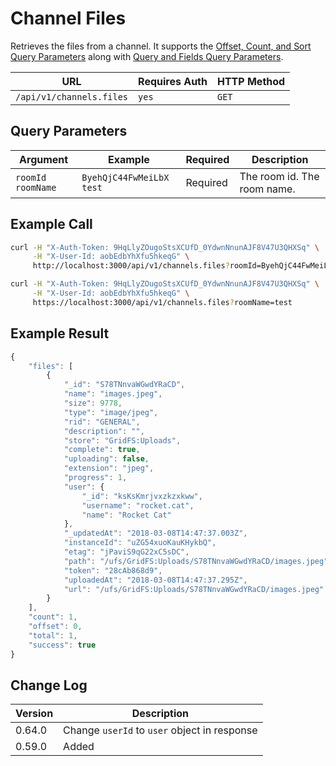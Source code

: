 # Channel Files

Retrieves the files from a channel. It supports the [Offset, Count, and Sort Query Parameters](broken-reference) along with [Query and Fields Query Parameters](broken-reference).

| URL                      | Requires Auth | HTTP Method |
| ------------------------ | ------------- | ----------- |
| `/api/v1/channels.files` | `yes`         | `GET`       |

## Query Parameters

| Argument            | Example                    | Required | Description                 |
| ------------------- | -------------------------- | -------- | --------------------------- |
| `roomId` `roomName` | `ByehQjC44FwMeiLbX` `test` | Required | The room id. The room name. |

## Example Call

```bash
curl -H "X-Auth-Token: 9HqLlyZOugoStsXCUfD_0YdwnNnunAJF8V47U3QHXSq" \
     -H "X-User-Id: aobEdbYhXfu5hkeqG" \
     http://localhost:3000/api/v1/channels.files?roomId=ByehQjC44FwMeiLbX
```

```bash
curl -H "X-Auth-Token: 9HqLlyZOugoStsXCUfD_0YdwnNnunAJF8V47U3QHXSq" \
     -H "X-User-Id: aobEdbYhXfu5hkeqG" \
     https://localhost:3000/api/v1/channels.files?roomName=test
```

## Example Result

```javascript
{
    "files": [
        {
            "_id": "S78TNnvaWGwdYRaCD",
            "name": "images.jpeg",
            "size": 9778,
            "type": "image/jpeg",
            "rid": "GENERAL",
            "description": "",
            "store": "GridFS:Uploads",
            "complete": true,
            "uploading": false,
            "extension": "jpeg",
            "progress": 1,
            "user": {
                "_id": "ksKsKmrjvxzkzxkww",
                "username": "rocket.cat",
                "name": "Rocket Cat"
            },
            "_updatedAt": "2018-03-08T14:47:37.003Z",
            "instanceId": "uZG54xuoKauKHykbQ",
            "etag": "jPaviS9qG22xC5sDC",
            "path": "/ufs/GridFS:Uploads/S78TNnvaWGwdYRaCD/images.jpeg",
            "token": "28cAb868d9",
            "uploadedAt": "2018-03-08T14:47:37.295Z",
            "url": "/ufs/GridFS:Uploads/S78TNnvaWGwdYRaCD/images.jpeg"
        }
    ],
    "count": 1,
    "offset": 0,
    "total": 1,
    "success": true
}
```

## Change Log

| Version | Description                                  |
| ------- | -------------------------------------------- |
| 0.64.0  | Change `userId` to `user` object in response |
| 0.59.0  | Added                                        |
